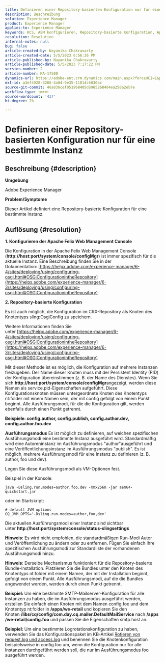 ```yaml
---
title: Definieren einer Repository-basierten Konfiguration nur für eine bestimmte Instanz
description: Beschreibung
solution: Experience Manager
product: Experience Manager
applies-to: Experience Manager
keywords: KCS, AEM konfigurieren, Repository-basierte Konfiguration, Apache Felix Web Management Console
resolution: Resolution
internal-notes: null
bug: false
article-created-by: Nayanika Chakravarty
article-created-date: 5/5/2023 6:56:26 PM
article-published-by: Nayanika Chakravarty
article-published-date: 5/5/2023 7:17:22 PM
version-number: 2
article-number: KA-17500
dynamics-url: https://adobe-ent.crm.dynamics.com/main.aspx?forceUCI=1&pagetype=entityrecord&etn=knowledgearticle&id=c2334588-76eb-ed11-a7c6-6045bd006704
exl-id: a3ef4928-3208-4a04-9e35-11814c6830ac
source-git-commit: 46a836cef051968405d8965268404ea258a2eb7e
workflow-type: tm+mt
source-wordcount: '437'
ht-degree: 2%

---
```


# Definieren einer Repository-basierten Konfiguration nur für eine bestimmte Instanz

## Beschreibung {#description}


<b>Umgebung</b>

Adobe Experience Manager

<b>Problem/Symptome</b>

Dieser Artikel definiert eine Repository-basierte Konfiguration für eine bestimmte Instanz.


## Auflösung {#resolution}

<b>1. Konfigurieren der Apache Felix Web Management Console</b>


Die Konfiguration in der Apache Felix Web Management Console (<b>http://host:port/system/console/configMgr</b>) ist immer spezifisch für die aktuelle Instanz.
Eine Beschreibung finden Sie in der Dokumentation: [https://helpx.adobe.com/experience-manager/6-4/sites/deploying/using/configuring-osgi.html#OSGiConfigurationintheRepository](https://helpx.adobe.com/experience-manager/6-3/sites/deploying/using/configuring-osgi.html#OSGiConfigurationintheRepository)


<b>2. Repository-basierte Konfiguration</b>


Es ist auch möglich, die Konfiguration im CRX-Repository als Knoten des Knotentyps sling:OsgiConfig zu speichern.

Weitere Informationen finden Sie unter [https://helpx.adobe.com/experience-manager/6-4/sites/deploying/using/configuring-osgi.html#OSGiConfigurationintheRepository](https://helpx.adobe.com/experience-manager/6-3/sites/deploying/using/configuring-osgi.html#OSGiConfigurationintheRepository)

Mit dieser Methode ist es möglich, die Konfiguration auf mehrere Instanzen freizugeben.
Der Name dieser Knoten muss mit der Persistent Identity (PID) der Konfiguration übereinstimmen (z. B. der Name des Dienstes). Wenn Sie sich <b>http://host:port/system/console/configMgr</b>angezeigt, werden diese Namen als service.pid-Eigenschaften aufgeführt. Diese Konfigurationsknoten müssen untergeordnete Knoten des Knotentyps nt:folder mit einem Namen sein, der mit config gefolgt von einem Punkt beginnt. Alle Ausführungsmodi, für die die Konfiguration gilt, werden ebenfalls durch einen Punkt getrennt.

<b>Beispiele: config.author, config.publish, config.author.dev, config.author.foo.dev</b>


<b>Ausführungsmodus</b>
Es ist möglich zu definieren, auf welchen spezifischen Ausführungsmodi eine bestimmte Instanz ausgeführt wird. Standardmäßig wird eine Autoreninstanz im Ausführungsmodus &quot;author&quot;ausgeführt und eine Veröffentlichungsinstanz im Ausführungsmodus &quot;publish&quot;. Es ist möglich, mehrere Ausführungsmodi für eine Instanz zu definieren (z. B. author, foo und dev).

Legen Sie diese Ausführungsmodi als VM-Optionen fest.

Beispiel in der Konsole:


```
java -Dsling.run.modes=author,foo,dev -Xmx256m -jar aem64-quickstart.jar
```


oder im Startskript:


```
# default JVM options
CQ_JVM_OPTS='-Dsling.run.modes=author,foo,dev'
```


Die aktuellen Ausführungsmodi einer Instanz sind sichtbar unter <b>http://host:port/system/console/status-slingsettings</b>

<b>Hinweis:</b> Es wird nicht empfohlen, die standardmäßigen Run-Modi Autor und Veröffentlichung zu ändern oder zu entfernen. Fügen Sie einfach Ihre spezifischen Ausführungsmodi zur Standardliste der vorhandenen Ausführungsmodi hinzu.

<b>Hinweis:</b> Derselbe Mechanismus funktioniert für die Repository-basierte Bundle-Installation. Platzieren Sie die Bundles unter den Knoten des Knotentyps nt:folder mit einem Namen, der mit der Installation beginnt, gefolgt von einem Punkt. Alle Ausführungsmodi, auf die die Bundles angewendet werden, werden durch einen Punkt getrennt.

<b>Beispiel:</b> Um eine bestimmte SMTP-Mailserver-Konfiguration für alle Instanzen zu haben, die im Ausführungsmodus ausgeführt werden, erstellen Sie einfach einen Knoten mit dem Namen config.foo und dem Knotentyp nt:folder in <b>/apps/we-retail</b> und kopieren Sie den Knoten <b>/libs/cq/config/com.day.cq.mailer.DefaultMailService</b> nach <b>/apps/we-retail/config.foo</b> und passen Sie die Eigenschaften smtp.host an.

<b>Beispiel:</b> Um eine bestimmte Logrotationskonfiguration zu haben, verwenden Sie das Konfigurationspaket im KB-Artikel [Rotieren von request.log und access.log](https://helpx.adobe.com/de/experience-manager/kb/HowToRotateRequestAndAccessLog.html "Rotieren von request.log und access.log ") und benennen Sie die Knotenkonfiguration beispielsweise in config.foo um, wenn die Konfiguration nur für alle Instanzen durchgeführt werden soll, die nur im Ausführungsmodus foo ausgeführt werden.
